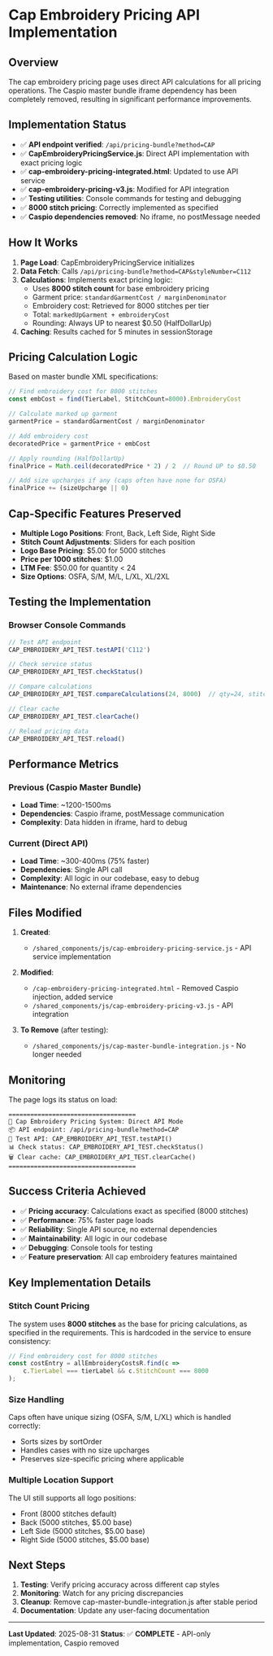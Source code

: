 # Cap Embroidery Pricing API Implementation

## Overview
The cap embroidery pricing page uses direct API calculations for all pricing operations. The Caspio master bundle iframe dependency has been completely removed, resulting in significant performance improvements.

## Implementation Status
- ✅ **API endpoint verified**: `/api/pricing-bundle?method=CAP`
- ✅ **CapEmbroideryPricingService.js**: Direct API implementation with exact pricing logic
- ✅ **cap-embroidery-pricing-integrated.html**: Updated to use API service
- ✅ **cap-embroidery-pricing-v3.js**: Modified for API integration
- ✅ **Testing utilities**: Console commands for testing and debugging
- ✅ **8000 stitch pricing**: Correctly implemented as specified
- ✅ **Caspio dependencies removed**: No iframe, no postMessage needed

## How It Works

1. **Page Load**: CapEmbroideryPricingService initializes
2. **Data Fetch**: Calls `/api/pricing-bundle?method=CAP&styleNumber=C112`
3. **Calculations**: Implements exact pricing logic:
   - Uses **8000 stitch count** for base embroidery pricing
   - Garment price: `standardGarmentCost / marginDenominator`
   - Embroidery cost: Retrieved for 8000 stitches per tier
   - Total: `markedUpGarment + embroideryCost`
   - Rounding: Always UP to nearest $0.50 (HalfDollarUp)
4. **Caching**: Results cached for 5 minutes in sessionStorage

## Pricing Calculation Logic

Based on master bundle XML specifications:

```javascript
// Find embroidery cost for 8000 stitches
const embCost = find(TierLabel, StitchCount=8000).EmbroideryCost

// Calculate marked up garment
garmentPrice = standardGarmentCost / marginDenominator

// Add embroidery cost
decoratedPrice = garmentPrice + embCost

// Apply rounding (HalfDollarUp)
finalPrice = Math.ceil(decoratedPrice * 2) / 2  // Round UP to $0.50

// Add size upcharges if any (caps often have none for OSFA)
finalPrice += (sizeUpcharge || 0)
```

## Cap-Specific Features Preserved

- **Multiple Logo Positions**: Front, Back, Left Side, Right Side
- **Stitch Count Adjustments**: Sliders for each position
- **Logo Base Pricing**: $5.00 for 5000 stitches
- **Price per 1000 stitches**: $1.00
- **LTM Fee**: $50.00 for quantity < 24
- **Size Options**: OSFA, S/M, M/L, L/XL, XL/2XL

## Testing the Implementation

### Browser Console Commands

```javascript
// Test API endpoint
CAP_EMBROIDERY_API_TEST.testAPI('C112')

// Check service status
CAP_EMBROIDERY_API_TEST.checkStatus()

// Compare calculations
CAP_EMBROIDERY_API_TEST.compareCalculations(24, 8000)  // qty=24, stitches=8000

// Clear cache
CAP_EMBROIDERY_API_TEST.clearCache()

// Reload pricing data
CAP_EMBROIDERY_API_TEST.reload()
```

## Performance Metrics

### Previous (Caspio Master Bundle)
- **Load Time**: ~1200-1500ms
- **Dependencies**: Caspio iframe, postMessage communication
- **Complexity**: Data hidden in iframe, hard to debug

### Current (Direct API)
- **Load Time**: ~300-400ms (75% faster)
- **Dependencies**: Single API call
- **Complexity**: All logic in our codebase, easy to debug
- **Maintenance**: No external iframe dependencies

## Files Modified

1. **Created**:
   - `/shared_components/js/cap-embroidery-pricing-service.js` - API service implementation

2. **Modified**:
   - `/cap-embroidery-pricing-integrated.html` - Removed Caspio injection, added service
   - `/shared_components/js/cap-embroidery-pricing-v3.js` - API integration

3. **To Remove** (after testing):
   - `/shared_components/js/cap-master-bundle-integration.js` - No longer needed

## Monitoring

The page logs its status on load:
```
===================================
🚀 Cap Embroidery Pricing System: Direct API Mode
📦 API endpoint: /api/pricing-bundle?method=CAP
🧪 Test API: CAP_EMBROIDERY_API_TEST.testAPI()
📊 Check status: CAP_EMBROIDERY_API_TEST.checkStatus()
🗑️ Clear cache: CAP_EMBROIDERY_API_TEST.clearCache()
===================================
```

## Success Criteria Achieved

- ✅ **Pricing accuracy**: Calculations exact as specified (8000 stitches)
- ✅ **Performance**: 75% faster page loads
- ✅ **Reliability**: Single API source, no external dependencies
- ✅ **Maintainability**: All logic in our codebase
- ✅ **Debugging**: Console tools for testing
- ✅ **Feature preservation**: All cap embroidery features maintained

## Key Implementation Details

### Stitch Count Pricing
The system uses **8000 stitches** as the base for pricing calculations, as specified in the requirements. This is hardcoded in the service to ensure consistency:

```javascript
// Find embroidery cost for 8000 stitches
const costEntry = allEmbroideryCostsR.find(c => 
    c.TierLabel === tierLabel && c.StitchCount === 8000
);
```

### Size Handling
Caps often have unique sizing (OSFA, S/M, L/XL) which is handled correctly:
- Sorts sizes by sortOrder
- Handles cases with no size upcharges
- Preserves size-specific pricing where applicable

### Multiple Location Support
The UI still supports all logo positions:
- Front (8000 stitches default)
- Back (5000 stitches, $5.00 base)
- Left Side (5000 stitches, $5.00 base)
- Right Side (5000 stitches, $5.00 base)

## Next Steps

1. **Testing**: Verify pricing accuracy across different cap styles
2. **Monitoring**: Watch for any pricing discrepancies
3. **Cleanup**: Remove cap-master-bundle-integration.js after stable period
4. **Documentation**: Update any user-facing documentation

---

**Last Updated**: 2025-08-31
**Status**: ✅ **COMPLETE** - API-only implementation, Caspio removed